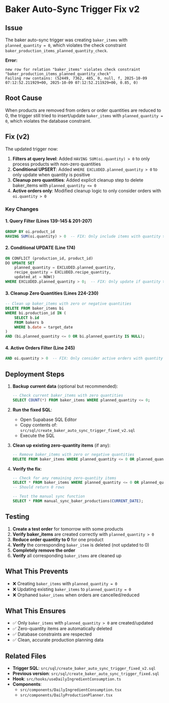 # Baker Auto-Sync Trigger Fix v2

## Issue
The baker auto-sync trigger was creating `baker_items` with `planned_quantity = 0`, which violates the check constraint `baker_production_items_planned_quantity_check`.

**Error:**
```
new row for relation "baker_items" violates check constraint "baker_production_items_planned_quantity_check"
Failing row contains: (52449, 7362, 485, 0, null, f, 2025-10-09 07:12:52.211929+00, 2025-10-09 07:12:52.211929+00, 0.85, 0)
```

## Root Cause
When products are removed from orders or order quantities are reduced to 0, the trigger still tried to insert/update `baker_items` with `planned_quantity = 0`, which violates the database constraint.

## Fix (v2)
The updated trigger now:

1. **Filters at query level**: Added `HAVING SUM(oi.quantity) > 0` to only process products with non-zero quantities
2. **Conditional UPSERT**: Added `WHERE EXCLUDED.planned_quantity > 0` to only update when quantity is positive
3. **Cleanup zero quantities**: Added explicit cleanup step to delete baker_items with `planned_quantity <= 0`
4. **Active orders only**: Modified cleanup logic to only consider orders with `oi.quantity > 0`

### Key Changes

#### 1. Query Filter (Lines 139-145 & 201-207)
```sql
GROUP BY oi.product_id
HAVING SUM(oi.quantity) > 0  -- FIX: Only include items with quantity > 0
```

#### 2. Conditional UPDATE (Line 174)
```sql
ON CONFLICT (production_id, product_id) 
DO UPDATE SET
    planned_quantity = EXCLUDED.planned_quantity,
    recipe_quantity = EXCLUDED.recipe_quantity,
    updated_at = NOW()
WHERE EXCLUDED.planned_quantity > 0;  -- FIX: Only update if quantity > 0
```

#### 3. Cleanup Zero Quantities (Lines 224-230)
```sql
-- Clean up baker_items with zero or negative quantities
DELETE FROM baker_items bi
WHERE bi.production_id IN (
    SELECT b.id 
    FROM bakers b 
    WHERE b.date = target_date
)
AND (bi.planned_quantity <= 0 OR bi.planned_quantity IS NULL);
```

#### 4. Active Orders Filter (Line 245)
```sql
AND oi.quantity > 0  -- FIX: Only consider active orders with quantity > 0
```

## Deployment Steps

1. **Backup current data** (optional but recommended):
   ```sql
   -- Check current baker_items with zero quantities
   SELECT COUNT(*) FROM baker_items WHERE planned_quantity <= 0;
   ```

2. **Run the fixed SQL**:
   - Open Supabase SQL Editor
   - Copy contents of: `src/sql/create_baker_auto_sync_trigger_fixed_v2.sql`
   - Execute the SQL

3. **Clean up existing zero-quantity items** (if any):
   ```sql
   -- Remove baker_items with zero or negative quantities
   DELETE FROM baker_items WHERE planned_quantity <= 0 OR planned_quantity IS NULL;
   ```

4. **Verify the fix**:
   ```sql
   -- Check for any remaining zero-quantity items
   SELECT * FROM baker_items WHERE planned_quantity <= 0 OR planned_quantity IS NULL;
   -- Should return 0 rows
   
   -- Test the manual sync function
   SELECT * FROM manual_sync_baker_productions(CURRENT_DATE);
   ```

## Testing

1. **Create a test order** for tomorrow with some products
2. **Verify baker_items** are created correctly with `planned_quantity > 0`
3. **Reduce order quantity to 0** for one product
4. **Verify** the corresponding `baker_item` is deleted (not updated to 0)
5. **Completely remove the order**
6. **Verify** all corresponding `baker_items` are cleaned up

## What This Prevents

- ❌ Creating `baker_items` with `planned_quantity = 0`
- ❌ Updating existing `baker_items` to `planned_quantity = 0`
- ❌ Orphaned `baker_items` when orders are cancelled/reduced

## What This Ensures

- ✅ Only `baker_items` with `planned_quantity > 0` are created/updated
- ✅ Zero-quantity items are automatically deleted
- ✅ Database constraints are respected
- ✅ Clean, accurate production planning data

## Related Files

- **Trigger SQL**: `src/sql/create_baker_auto_sync_trigger_fixed_v2.sql`
- **Previous version**: `src/sql/create_baker_auto_sync_trigger_fixed.sql`
- **Hook**: `src/hooks/useDailyIngredientConsumption.ts`
- **Components**: 
  - `src/components/DailyIngredientConsumption.tsx`
  - `src/components/DailyProductionPlanner.tsx`

